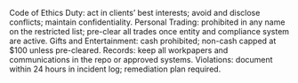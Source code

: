 Code of Ethics
Duty: act in clients’ best interests; avoid and disclose conflicts; maintain confidentiality.
Personal Trading: prohibited in any name on the restricted list; pre-clear all trades once entity and compliance system are active.
Gifts and Entertainment: cash prohibited; non-cash capped at $100 unless pre-cleared.
Records: keep all workpapers and communications in the repo or approved systems.
Violations: document within 24 hours in incident log; remediation plan required.
